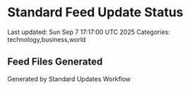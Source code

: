 # Standard Feed Update Status
Last updated: Sun Sep  7 17:17:00 UTC 2025
Categories: technology,business,world

## Feed Files Generated

Generated by Standard Updates Workflow
